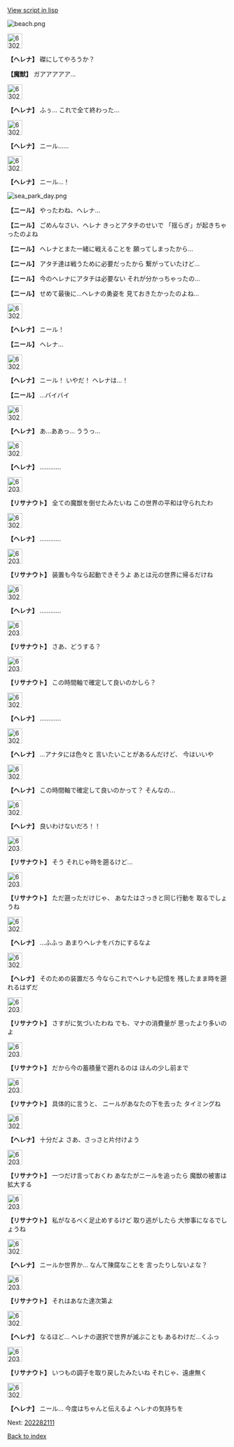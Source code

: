 [View script in lisp](../scripts/202282100.txt)

![beach.png](../images/backgrounds/beach.png)

<img src="../images/units/6302811.png" alt="6302811.png" height="34"/>

**【ヘレナ】**
磔にしてやろうか？

**【魔獣】**
ガアアアアア…

<img src="../images/units/6302811.png" alt="6302811.png" height="34"/>

**【ヘレナ】**
ふぅ…
これで全て終わった…

<img src="../images/units/6302811.png" alt="6302811.png" height="34"/>

**【ヘレナ】**
ニール……

<img src="../images/units/6302811.png" alt="6302811.png" height="34"/>

**【ヘレナ】**
ニール…！

![sea_park_day.png](../images/backgrounds/sea_park_day.png)

**【ニール】**
やったわね、ヘレナ…

**【ニール】**
ごめんなさい、ヘレナ
きっとアタチのせいで
「揺らぎ」が起きちゃったのよね

**【ニール】**
ヘレナとまた一緒に戦えることを
願ってしまったから…

**【ニール】**
アタチ達は戦うために必要だったから
繋がっていたけど…

**【ニール】**
今のヘレナにアタチは必要ない
それが分かっちゃったの…

**【ニール】**
せめて最後に…ヘレナの勇姿を
見ておきたかったのよね…

<img src="../images/units/6302811.png" alt="6302811.png" height="34"/>

**【ヘレナ】**
ニール！

**【ニール】**
ヘレナ…

<img src="../images/units/6302811.png" alt="6302811.png" height="34"/>

**【ヘレナ】**
ニール！
いやだ！
ヘレナは…！

**【ニール】**
…バイバイ

<img src="../images/units/6302811.png" alt="6302811.png" height="34"/>

**【ヘレナ】**
あ…ああっ…
ううっ…

<img src="../images/units/6302811.png" alt="6302811.png" height="34"/>

**【ヘレナ】**
…………

<img src="../images/units/6203011.png" alt="6203011.png" height="34"/>

**【リサナウト】**
全ての魔獣を倒せたみたいね
この世界の平和は守られたわ

<img src="../images/units/6302811.png" alt="6302811.png" height="34"/>

**【ヘレナ】**
…………

<img src="../images/units/6203011.png" alt="6203011.png" height="34"/>

**【リサナウト】**
装置も今なら起動できそうよ
あとは元の世界に帰るだけね

<img src="../images/units/6302811.png" alt="6302811.png" height="34"/>

**【ヘレナ】**
…………

<img src="../images/units/6203011.png" alt="6203011.png" height="34"/>

**【リサナウト】**
さあ、どうする？

<img src="../images/units/6203011.png" alt="6203011.png" height="34"/>

**【リサナウト】**
この時間軸で確定して良いのかしら？

<img src="../images/units/6302811.png" alt="6302811.png" height="34"/>

**【ヘレナ】**
…………

<img src="../images/units/6302811.png" alt="6302811.png" height="34"/>

**【ヘレナ】**
…アナタには色々と
言いたいことがあるんだけど、
今はいいや

<img src="../images/units/6302811.png" alt="6302811.png" height="34"/>

**【ヘレナ】**
この時間軸で確定して良いのかって？
そんなの…

<img src="../images/units/6302811.png" alt="6302811.png" height="34"/>

**【ヘレナ】**
良いわけないだろ！！

<img src="../images/units/6203011.png" alt="6203011.png" height="34"/>

**【リサナウト】**
そう
それじゃ時を遡るけど…

<img src="../images/units/6203011.png" alt="6203011.png" height="34"/>

**【リサナウト】**
ただ遡っただけじゃ、
あなたはさっきと同じ行動を
取るでしょうね

<img src="../images/units/6302811.png" alt="6302811.png" height="34"/>

**【ヘレナ】**
…ふふっ
あまりヘレナをバカにするなよ

<img src="../images/units/6302811.png" alt="6302811.png" height="34"/>

**【ヘレナ】**
そのための装置だろ
今ならこれでヘレナも記憶を
残したまま時を遡れるはずだ

<img src="../images/units/6203011.png" alt="6203011.png" height="34"/>

**【リサナウト】**
さすがに気づいたわね
でも、マナの消費量が
思ったより多いのよ

<img src="../images/units/6203011.png" alt="6203011.png" height="34"/>

**【リサナウト】**
だから今の蓄積量で遡れるのは
ほんの少し前まで

<img src="../images/units/6203011.png" alt="6203011.png" height="34"/>

**【リサナウト】**
具体的に言うと、
ニールがあなたの下を去った
タイミングね

<img src="../images/units/6302811.png" alt="6302811.png" height="34"/>

**【ヘレナ】**
十分だよ
さあ、さっさと片付けよう

<img src="../images/units/6203011.png" alt="6203011.png" height="34"/>

**【リサナウト】**
一つだけ言っておくわ
あなたがニールを追ったら
魔獣の被害は拡大する

<img src="../images/units/6203011.png" alt="6203011.png" height="34"/>

**【リサナウト】**
私がなるべく足止めするけど
取り逃がしたら
大惨事になるでしょうね

<img src="../images/units/6302811.png" alt="6302811.png" height="34"/>

**【ヘレナ】**
ニールか世界か…
なんて陳腐なことを
言ったりしないよな？

<img src="../images/units/6203011.png" alt="6203011.png" height="34"/>

**【リサナウト】**
それはあなた達次第よ

<img src="../images/units/6302811.png" alt="6302811.png" height="34"/>

**【ヘレナ】**
なるほど…
ヘレナの選択で世界が滅ぶことも
あるわけだ…くふっ

<img src="../images/units/6203011.png" alt="6203011.png" height="34"/>

**【リサナウト】**
いつもの調子を取り戻したみたいね
それじゃ、遠慮無く

<img src="../images/units/6302811.png" alt="6302811.png" height="34"/>

**【ヘレナ】**
ニール…
今度はちゃんと伝えるよ
ヘレナの気持ちを


Next: [202282111](202282111.md)

[Back to index](index.md)
